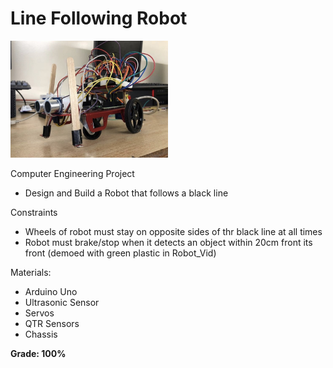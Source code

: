 # Line Following Robot

<img src="/assets/Robot_Pic.jpg" style="width: 50%"/>

Computer Engineering Project
- Design and Build a Robot that follows a black line

Constraints
- Wheels of robot must stay on opposite sides of thr black line at all times
- Robot must brake/stop when it detects an object within 20cm front its front (demoed with green plastic in Robot_Vid)

Materials:
- Arduino Uno
- Ultrasonic Sensor
- Servos
- QTR Sensors
- Chassis

**Grade: 100%**
